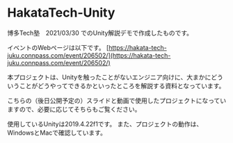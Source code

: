 # HakataTech-Unity

博多Tech塾　2021/03/30  でのUnity解説デモで作成したものです。

イベントのWebページは以下です。
[https://hakata-tech-juku.connpass.com/event/206502/](https://hakata-tech-juku.connpass.com/event/206502/)

本プロジェクトは、Unityを触ったことがないエンジニア向けに、大まかにどういうことがどうやってできるかといったところを解説する資料となっています。

こちらの（後日公開予定の）スライドと動画で使用したプロジェクトになっていますので、必要に応じてそちらもご覧ください。

使用しているUnityは2019.4.22f1です。
また、プロジェクトの動作は、WindowsとMacで確認しています。


